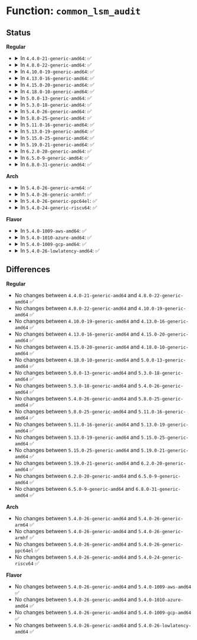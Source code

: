 # Function: <code>common_lsm_audit</code>

## Status
<b>Regular</b>
<ul>
<li>
<details>
<summary>In <code>4.4.0-21-generic-amd64</code>: ✅</summary>

```c
void common_lsm_audit(struct common_audit_data * a, void (*)(struct audit_buffer *, void *) pre_audit, void (*)(struct audit_buffer *, void *) post_audit)
```

```json
{
  "name": "common_lsm_audit",
  "collision_type": "Unique Global",
  "inline_type": "No",
  "funcs": [
    {
      "addr": 18446744071582409728,
      "name": "common_lsm_audit",
      "external": true,
      "loc": "security/lsm_audit.c:412",
      "file": "security/lsm_audit.c",
      "inline": "seen, unknown",
      "caller_inline": [],
      "caller_func": [
        "security/selinux/avc.c:slow_avc_audit",
        "security/smack/smack_access.c:smack_log",
        "security/apparmor/audit.c:aa_audit"
      ]
    }
  ],
  "symbols": [
    {
      "addr": 18446744071582409728,
      "name": "common_lsm_audit",
      "section": ".text",
      "bind": "STB_GLOBAL",
      "size": 1846
    }
  ]
}
```
</details>
</li>
<li>
<details>
<summary>In <code>4.8.0-22-generic-amd64</code>: ✅</summary>

```c
void common_lsm_audit(struct common_audit_data * a, void (*)(struct audit_buffer *, void *) pre_audit, void (*)(struct audit_buffer *, void *) post_audit)
```

```json
{
  "name": "common_lsm_audit",
  "collision_type": "Unique Global",
  "inline_type": "No",
  "funcs": [
    {
      "addr": 18446744071582631136,
      "name": "common_lsm_audit",
      "external": true,
      "loc": "security/lsm_audit.c:412",
      "file": "security/lsm_audit.c",
      "inline": "seen, unknown",
      "caller_inline": [],
      "caller_func": [
        "security/selinux/avc.c:slow_avc_audit",
        "security/smack/smack_access.c:smack_log",
        "security/apparmor/audit.c:aa_audit"
      ]
    }
  ],
  "symbols": [
    {
      "addr": 18446744071582631136,
      "name": "common_lsm_audit",
      "section": ".text",
      "bind": "STB_GLOBAL",
      "size": 1783
    }
  ]
}
```
</details>
</li>
<li>
<details>
<summary>In <code>4.10.0-19-generic-amd64</code>: ✅</summary>

```c
void common_lsm_audit(struct common_audit_data * a, void (*)(struct audit_buffer *, void *) pre_audit, void (*)(struct audit_buffer *, void *) post_audit)
```

```json
{
  "name": "common_lsm_audit",
  "collision_type": "Unique Global",
  "inline_type": "No",
  "funcs": [
    {
      "addr": 18446744071582724240,
      "name": "common_lsm_audit",
      "external": true,
      "loc": "security/lsm_audit.c:425",
      "file": "security/lsm_audit.c",
      "inline": "seen, unknown",
      "caller_inline": [],
      "caller_func": [
        "security/selinux/avc.c:slow_avc_audit",
        "security/smack/smack_access.c:smack_log",
        "security/apparmor/audit.c:aa_audit"
      ]
    }
  ],
  "symbols": [
    {
      "addr": 18446744071582724240,
      "name": "common_lsm_audit",
      "section": ".text",
      "bind": "STB_GLOBAL",
      "size": 1838
    }
  ]
}
```
</details>
</li>
<li>
<details>
<summary>In <code>4.13.0-16-generic-amd64</code>: ✅</summary>

```c
void common_lsm_audit(struct common_audit_data * a, void (*)(struct audit_buffer *, void *) pre_audit, void (*)(struct audit_buffer *, void *) post_audit)
```

```json
{
  "name": "common_lsm_audit",
  "collision_type": "Unique Global",
  "inline_type": "No",
  "funcs": [
    {
      "addr": 18446744071582816848,
      "name": "common_lsm_audit",
      "external": true,
      "loc": "security/lsm_audit.c:441",
      "file": "security/lsm_audit.c",
      "inline": "seen, unknown",
      "caller_inline": [],
      "caller_func": [
        "security/selinux/avc.c:slow_avc_audit",
        "security/smack/smack_access.c:smack_log",
        "security/apparmor/audit.c:aa_audit"
      ]
    }
  ],
  "symbols": [
    {
      "addr": 18446744071582816848,
      "name": "common_lsm_audit",
      "section": ".text",
      "bind": "STB_GLOBAL",
      "size": 1851
    }
  ]
}
```
</details>
</li>
<li>
<details>
<summary>In <code>4.15.0-20-generic-amd64</code>: ✅</summary>

```c
void common_lsm_audit(struct common_audit_data * a, void (*)(struct audit_buffer *, void *) pre_audit, void (*)(struct audit_buffer *, void *) post_audit)
```

```json
{
  "name": "common_lsm_audit",
  "collision_type": "Unique Global",
  "inline_type": "No",
  "funcs": [
    {
      "addr": 18446744071582973664,
      "name": "common_lsm_audit",
      "external": true,
      "loc": "security/lsm_audit.c:441",
      "file": "security/lsm_audit.c",
      "inline": "seen, unknown",
      "caller_inline": [],
      "caller_func": [
        "security/selinux/avc.c:slow_avc_audit",
        "security/smack/smack_access.c:smack_log",
        "security/apparmor/audit.c:aa_audit"
      ]
    }
  ],
  "symbols": [
    {
      "addr": 18446744071582973664,
      "name": "common_lsm_audit",
      "section": ".text",
      "bind": "STB_GLOBAL",
      "size": 1861
    }
  ]
}
```
</details>
</li>
<li>
<details>
<summary>In <code>4.18.0-10-generic-amd64</code>: ✅</summary>

```c
void common_lsm_audit(struct common_audit_data * a, void (*)(struct audit_buffer *, void *) pre_audit, void (*)(struct audit_buffer *, void *) post_audit)
```

```json
{
  "name": "common_lsm_audit",
  "collision_type": "Unique Global",
  "inline_type": "No",
  "funcs": [
    {
      "addr": 18446744071583175840,
      "name": "common_lsm_audit",
      "external": true,
      "loc": "security/lsm_audit.c:441",
      "file": "security/lsm_audit.c",
      "inline": "seen, unknown",
      "caller_inline": [],
      "caller_func": [
        "security/selinux/avc.c:slow_avc_audit",
        "security/smack/smack_access.c:smack_log",
        "security/apparmor/audit.c:aa_audit"
      ]
    }
  ],
  "symbols": [
    {
      "addr": 18446744071583175840,
      "name": "common_lsm_audit",
      "section": ".text",
      "bind": "STB_GLOBAL",
      "size": 130
    }
  ]
}
```
</details>
</li>
<li>
<details>
<summary>In <code>5.0.0-13-generic-amd64</code>: ✅</summary>

```c
void common_lsm_audit(struct common_audit_data * a, void (*)(struct audit_buffer *, void *) pre_audit, void (*)(struct audit_buffer *, void *) post_audit)
```

```json
{
  "name": "common_lsm_audit",
  "collision_type": "Unique Global",
  "inline_type": "No",
  "funcs": [
    {
      "addr": 18446744071583292192,
      "name": "common_lsm_audit",
      "external": true,
      "loc": "security/lsm_audit.c:443",
      "file": "security/lsm_audit.c",
      "inline": "seen, unknown",
      "caller_inline": [],
      "caller_func": [
        "security/selinux/avc.c:slow_avc_audit",
        "security/smack/smack_access.c:smack_log",
        "security/apparmor/audit.c:aa_audit"
      ]
    }
  ],
  "symbols": [
    {
      "addr": 18446744071583292192,
      "name": "common_lsm_audit",
      "section": ".text",
      "bind": "STB_GLOBAL",
      "size": 130
    }
  ]
}
```
</details>
</li>
<li>
<details>
<summary>In <code>5.3.0-18-generic-amd64</code>: ✅</summary>

```c
void common_lsm_audit(struct common_audit_data * a, void (*)(struct audit_buffer *, void *) pre_audit, void (*)(struct audit_buffer *, void *) post_audit)
```

```json
{
  "name": "common_lsm_audit",
  "collision_type": "Unique Global",
  "inline_type": "No",
  "funcs": [
    {
      "addr": 18446744071583479520,
      "name": "common_lsm_audit",
      "external": true,
      "loc": "security/lsm_audit.c:440",
      "file": "security/lsm_audit.c",
      "inline": "seen, unknown",
      "caller_inline": [],
      "caller_func": [
        "security/selinux/avc.c:slow_avc_audit",
        "security/smack/smack_access.c:smack_log",
        "security/apparmor/audit.c:aa_audit"
      ]
    }
  ],
  "symbols": [
    {
      "addr": 18446744071583479520,
      "name": "common_lsm_audit",
      "section": ".text",
      "bind": "STB_GLOBAL",
      "size": 130
    }
  ]
}
```
</details>
</li>
<li>
<details>
<summary>In <code>5.4.0-26-generic-amd64</code>: ✅</summary>

```c
void common_lsm_audit(struct common_audit_data * a, void (*)(struct audit_buffer *, void *) pre_audit, void (*)(struct audit_buffer *, void *) post_audit)
```

```json
{
  "name": "common_lsm_audit",
  "collision_type": "Unique Global",
  "inline_type": "No",
  "funcs": [
    {
      "addr": 18446744071583585472,
      "name": "common_lsm_audit",
      "external": true,
      "loc": "security/lsm_audit.c:440",
      "file": "security/lsm_audit.c",
      "inline": "seen, unknown",
      "caller_inline": [],
      "caller_func": [
        "security/selinux/avc.c:slow_avc_audit",
        "security/smack/smack_access.c:smack_log",
        "security/apparmor/audit.c:aa_audit"
      ]
    }
  ],
  "symbols": [
    {
      "addr": 18446744071583585472,
      "name": "common_lsm_audit",
      "section": ".text",
      "bind": "STB_GLOBAL",
      "size": 130
    }
  ]
}
```
</details>
</li>
<li>
<details>
<summary>In <code>5.8.0-25-generic-amd64</code>: ✅</summary>

```c
void common_lsm_audit(struct common_audit_data * a, void (*)(struct audit_buffer *, void *) pre_audit, void (*)(struct audit_buffer *, void *) post_audit)
```

```json
{
  "name": "common_lsm_audit",
  "collision_type": "Unique Global",
  "inline_type": "No",
  "funcs": [
    {
      "addr": 18446744071583938160,
      "name": "common_lsm_audit",
      "external": true,
      "loc": "security/lsm_audit.c:445",
      "file": "security/lsm_audit.c",
      "inline": "seen, unknown",
      "caller_inline": [],
      "caller_func": [
        "security/selinux/avc.c:slow_avc_audit",
        "security/smack/smack_access.c:smack_log",
        "security/apparmor/audit.c:aa_audit"
      ]
    }
  ],
  "symbols": [
    {
      "addr": 18446744071583938160,
      "name": "common_lsm_audit",
      "section": ".text",
      "bind": "STB_GLOBAL",
      "size": 130
    }
  ]
}
```
</details>
</li>
<li>
<details>
<summary>In <code>5.11.0-16-generic-amd64</code>: ✅</summary>

```c
void common_lsm_audit(struct common_audit_data * a, void (*)(struct audit_buffer *, void *) pre_audit, void (*)(struct audit_buffer *, void *) post_audit)
```

```json
{
  "name": "common_lsm_audit",
  "collision_type": "Unique Global",
  "inline_type": "No",
  "funcs": [
    {
      "addr": 18446744071584058112,
      "name": "common_lsm_audit",
      "external": true,
      "loc": "security/lsm_audit.c:448",
      "file": "security/lsm_audit.c",
      "inline": "seen, unknown",
      "caller_inline": [],
      "caller_func": [
        "security/selinux/avc.c:slow_avc_audit",
        "security/smack/smack_access.c:smack_log",
        "security/apparmor/audit.c:aa_audit"
      ]
    }
  ],
  "symbols": [
    {
      "addr": 18446744071584058112,
      "name": "common_lsm_audit",
      "section": ".text",
      "bind": "STB_GLOBAL",
      "size": 130
    }
  ]
}
```
</details>
</li>
<li>
<details>
<summary>In <code>5.13.0-19-generic-amd64</code>: ✅</summary>

```c
void common_lsm_audit(struct common_audit_data * a, void (*)(struct audit_buffer *, void *) pre_audit, void (*)(struct audit_buffer *, void *) post_audit)
```

```json
{
  "name": "common_lsm_audit",
  "collision_type": "Unique Global",
  "inline_type": "No",
  "funcs": [
    {
      "addr": 18446744071584086160,
      "name": "common_lsm_audit",
      "external": true,
      "loc": "security/lsm_audit.c:449",
      "file": "security/lsm_audit.c",
      "inline": "seen, unknown",
      "caller_inline": [],
      "caller_func": [
        "security/selinux/avc.c:slow_avc_audit",
        "security/smack/smack_access.c:smack_log",
        "security/apparmor/audit.c:aa_audit"
      ]
    }
  ],
  "symbols": [
    {
      "addr": 18446744071584086160,
      "name": "common_lsm_audit",
      "section": ".text",
      "bind": "STB_GLOBAL",
      "size": 130
    }
  ]
}
```
</details>
</li>
<li>
<details>
<summary>In <code>5.15.0-25-generic-amd64</code>: ✅</summary>

```c
void common_lsm_audit(struct common_audit_data * a, void (*)(struct audit_buffer *, void *) pre_audit, void (*)(struct audit_buffer *, void *) post_audit)
```

```json
{
  "name": "common_lsm_audit",
  "collision_type": "Unique Global",
  "inline_type": "No",
  "funcs": [
    {
      "addr": 18446744071584459008,
      "name": "common_lsm_audit",
      "external": true,
      "loc": "security/lsm_audit.c:448",
      "file": "security/lsm_audit.c",
      "inline": "seen, unknown",
      "caller_inline": [],
      "caller_func": [
        "security/selinux/avc.c:slow_avc_audit",
        "security/smack/smack_access.c:smack_log",
        "security/apparmor/audit.c:aa_audit"
      ]
    }
  ],
  "symbols": [
    {
      "addr": 18446744071584459008,
      "name": "common_lsm_audit",
      "section": ".text",
      "bind": "STB_GLOBAL",
      "size": 130
    }
  ]
}
```
</details>
</li>
<li>
<details>
<summary>In <code>5.19.0-21-generic-amd64</code>: ✅</summary>

```c
void common_lsm_audit(struct common_audit_data * a, void (*)(struct audit_buffer *, void *) pre_audit, void (*)(struct audit_buffer *, void *) post_audit)
```

```json
{
  "name": "common_lsm_audit",
  "collision_type": "Unique Global",
  "inline_type": "No",
  "funcs": [
    {
      "addr": 18446744071585093296,
      "name": "common_lsm_audit",
      "external": true,
      "loc": "security/lsm_audit.c:451",
      "file": "security/lsm_audit.c",
      "inline": "seen, unknown",
      "caller_inline": [],
      "caller_func": [
        "security/selinux/avc.c:slow_avc_audit",
        "security/smack/smack_access.c:smack_log",
        "security/apparmor/audit.c:aa_audit"
      ]
    }
  ],
  "symbols": [
    {
      "addr": 18446744071585093296,
      "name": "common_lsm_audit",
      "section": ".text",
      "bind": "STB_GLOBAL",
      "size": 160
    }
  ]
}
```
</details>
</li>
<li>
<details>
<summary>In <code>6.2.0-20-generic-amd64</code>: ✅</summary>

```c
void common_lsm_audit(struct common_audit_data * a, void (*)(struct audit_buffer *, void *) pre_audit, void (*)(struct audit_buffer *, void *) post_audit)
```

```json
{
  "name": "common_lsm_audit",
  "collision_type": "Unique Global",
  "inline_type": "No",
  "funcs": [
    {
      "addr": 18446744071585816992,
      "name": "common_lsm_audit",
      "external": true,
      "loc": "security/lsm_audit.c:440",
      "file": "security/lsm_audit.c",
      "inline": "seen, unknown",
      "caller_inline": [],
      "caller_func": [
        "security/selinux/avc.c:slow_avc_audit",
        "security/smack/smack_access.c:smack_log",
        "security/apparmor/audit.c:aa_audit"
      ]
    }
  ],
  "symbols": [
    {
      "addr": 18446744071585816992,
      "name": "common_lsm_audit",
      "section": ".text",
      "bind": "STB_GLOBAL",
      "size": 160
    }
  ]
}
```
</details>
</li>
<li>
<details>
<summary>In <code>6.5.0-9-generic-amd64</code>: ✅</summary>

```c
void common_lsm_audit(struct common_audit_data * a, void (*)(struct audit_buffer *, void *) pre_audit, void (*)(struct audit_buffer *, void *) post_audit)
```

```json
{
  "name": "common_lsm_audit",
  "collision_type": "Unique Global",
  "inline_type": "No",
  "funcs": [
    {
      "addr": 18446744071586048896,
      "name": "common_lsm_audit",
      "external": true,
      "loc": "security/lsm_audit.c:440",
      "file": "security/lsm_audit.c",
      "inline": "seen, unknown",
      "caller_inline": [],
      "caller_func": [
        "security/selinux/avc.c:slow_avc_audit",
        "security/smack/smack_access.c:smack_log",
        "security/apparmor/audit.c:aa_audit"
      ]
    }
  ],
  "symbols": [
    {
      "addr": 18446744071586048896,
      "name": "common_lsm_audit",
      "section": ".text",
      "bind": "STB_GLOBAL",
      "size": 160
    }
  ]
}
```
</details>
</li>
<li>
<details>
<summary>In <code>6.8.0-31-generic-amd64</code>: ✅</summary>

```c
void common_lsm_audit(struct common_audit_data * a, void (*)(struct audit_buffer *, void *) pre_audit, void (*)(struct audit_buffer *, void *) post_audit)
```

```json
{
  "name": "common_lsm_audit",
  "collision_type": "Unique Global",
  "inline_type": "No",
  "funcs": [
    {
      "addr": 18446744071586297680,
      "name": "common_lsm_audit",
      "external": true,
      "loc": "security/lsm_audit.c:440",
      "file": "security/lsm_audit.c",
      "inline": "seen, unknown",
      "caller_inline": [],
      "caller_func": [
        "security/selinux/avc.c:slow_avc_audit",
        "security/smack/smack_access.c:smack_log",
        "security/apparmor/audit.c:aa_audit"
      ]
    }
  ],
  "symbols": [
    {
      "addr": 18446744071586297680,
      "name": "common_lsm_audit",
      "section": ".text",
      "bind": "STB_GLOBAL",
      "size": 160
    }
  ]
}
```
</details>
</li>
</ul>
<b>Arch</b>
<ul>
<li>
<details>
<summary>In <code>5.4.0-26-generic-arm64</code>: ✅</summary>

```c
void common_lsm_audit(struct common_audit_data * a, void (*)(struct audit_buffer *, void *) pre_audit, void (*)(struct audit_buffer *, void *) post_audit)
```

```json
{
  "name": "common_lsm_audit",
  "collision_type": "Unique Global",
  "inline_type": "No",
  "funcs": [
    {
      "addr": 18446603336495364600,
      "name": "common_lsm_audit",
      "external": true,
      "loc": "security/lsm_audit.c:440",
      "file": "security/lsm_audit.c",
      "inline": "seen, unknown",
      "caller_inline": [],
      "caller_func": [
        "security/selinux/avc.c:slow_avc_audit",
        "security/smack/smack_access.c:smack_log",
        "security/apparmor/audit.c:aa_audit"
      ]
    }
  ],
  "symbols": [
    {
      "addr": 18446603336495364600,
      "name": "common_lsm_audit",
      "section": ".text",
      "bind": "STB_GLOBAL",
      "size": 132
    }
  ]
}
```
</details>
</li>
<li>
<details>
<summary>In <code>5.4.0-26-generic-armhf</code>: ✅</summary>

```c
void common_lsm_audit(struct common_audit_data * a, void (*)(struct audit_buffer *, void *) pre_audit, void (*)(struct audit_buffer *, void *) post_audit)
```

```json
{
  "name": "common_lsm_audit",
  "collision_type": "Unique Global",
  "inline_type": "No",
  "funcs": [
    {
      "addr": 3228739640,
      "name": "common_lsm_audit",
      "external": true,
      "loc": "security/lsm_audit.c:440",
      "file": "security/lsm_audit.c",
      "inline": "seen, unknown",
      "caller_inline": [],
      "caller_func": [
        "security/selinux/avc.c:slow_avc_audit",
        "security/smack/smack_access.c:smack_log",
        "security/apparmor/audit.c:aa_audit"
      ]
    }
  ],
  "symbols": [
    {
      "addr": 3228739640,
      "name": "common_lsm_audit",
      "section": ".text",
      "bind": "STB_GLOBAL",
      "size": 136
    }
  ]
}
```
</details>
</li>
<li>
<details>
<summary>In <code>5.4.0-26-generic-ppc64el</code>: ✅</summary>

```c
void common_lsm_audit(struct common_audit_data * a, void (*)(struct audit_buffer *, void *) pre_audit, void (*)(struct audit_buffer *, void *) post_audit)
```

```json
{
  "name": "common_lsm_audit",
  "collision_type": "Unique Global",
  "inline_type": "No",
  "funcs": [
    {
      "addr": 13835058055289377040,
      "name": "common_lsm_audit",
      "external": true,
      "loc": "security/lsm_audit.c:440",
      "file": "security/lsm_audit.c",
      "inline": "seen, unknown",
      "caller_inline": [],
      "caller_func": [
        "security/selinux/avc.c:slow_avc_audit",
        "security/smack/smack_access.c:smack_log",
        "security/apparmor/audit.c:aa_audit",
        "security/apparmor/audit.c:aa_audit"
      ]
    }
  ],
  "symbols": [
    {
      "addr": 13835058055289377040,
      "name": "common_lsm_audit",
      "section": ".text",
      "bind": "STB_GLOBAL",
      "size": 212
    }
  ]
}
```
</details>
</li>
<li>
<details>
<summary>In <code>5.4.0-24-generic-riscv64</code>: ✅</summary>

```c
void common_lsm_audit(struct common_audit_data * a, void (*)(struct audit_buffer *, void *) pre_audit, void (*)(struct audit_buffer *, void *) post_audit)
```

```json
{
  "name": "common_lsm_audit",
  "collision_type": "Unique Global",
  "inline_type": "No",
  "funcs": [
    {
      "addr": 18446743936274570952,
      "name": "common_lsm_audit",
      "external": true,
      "loc": "security/lsm_audit.c:440",
      "file": "security/lsm_audit.c",
      "inline": "seen, unknown",
      "caller_inline": [],
      "caller_func": [
        "security/selinux/avc.c:slow_avc_audit",
        "security/smack/smack_access.c:smack_log",
        "security/apparmor/audit.c:aa_audit"
      ]
    }
  ],
  "symbols": [
    {
      "addr": 18446743936274570952,
      "name": "common_lsm_audit",
      "section": ".text",
      "bind": "STB_GLOBAL",
      "size": 116
    }
  ]
}
```
</details>
</li>
</ul>
<b>Flavor</b>
<ul>
<li>
<details>
<summary>In <code>5.4.0-1009-aws-amd64</code>: ✅</summary>

```c
void common_lsm_audit(struct common_audit_data * a, void (*)(struct audit_buffer *, void *) pre_audit, void (*)(struct audit_buffer *, void *) post_audit)
```

```json
{
  "name": "common_lsm_audit",
  "collision_type": "Unique Global",
  "inline_type": "No",
  "funcs": [
    {
      "addr": 18446744071583554208,
      "name": "common_lsm_audit",
      "external": true,
      "loc": "security/lsm_audit.c:440",
      "file": "security/lsm_audit.c",
      "inline": "seen, unknown",
      "caller_inline": [],
      "caller_func": [
        "security/selinux/avc.c:slow_avc_audit",
        "security/smack/smack_access.c:smack_log",
        "security/apparmor/audit.c:aa_audit"
      ]
    }
  ],
  "symbols": [
    {
      "addr": 18446744071583554208,
      "name": "common_lsm_audit",
      "section": ".text",
      "bind": "STB_GLOBAL",
      "size": 130
    }
  ]
}
```
</details>
</li>
<li>
<details>
<summary>In <code>5.4.0-1010-azure-amd64</code>: ✅</summary>

```c
void common_lsm_audit(struct common_audit_data * a, void (*)(struct audit_buffer *, void *) pre_audit, void (*)(struct audit_buffer *, void *) post_audit)
```

```json
{
  "name": "common_lsm_audit",
  "collision_type": "Unique Global",
  "inline_type": "No",
  "funcs": [
    {
      "addr": 18446744071583491264,
      "name": "common_lsm_audit",
      "external": true,
      "loc": "security/lsm_audit.c:440",
      "file": "security/lsm_audit.c",
      "inline": "seen, unknown",
      "caller_inline": [],
      "caller_func": [
        "security/selinux/avc.c:slow_avc_audit",
        "security/smack/smack_access.c:smack_log",
        "security/apparmor/audit.c:aa_audit"
      ]
    }
  ],
  "symbols": [
    {
      "addr": 18446744071583491264,
      "name": "common_lsm_audit",
      "section": ".text",
      "bind": "STB_GLOBAL",
      "size": 130
    }
  ]
}
```
</details>
</li>
<li>
<details>
<summary>In <code>5.4.0-1009-gcp-amd64</code>: ✅</summary>

```c
void common_lsm_audit(struct common_audit_data * a, void (*)(struct audit_buffer *, void *) pre_audit, void (*)(struct audit_buffer *, void *) post_audit)
```

```json
{
  "name": "common_lsm_audit",
  "collision_type": "Unique Global",
  "inline_type": "No",
  "funcs": [
    {
      "addr": 18446744071583537984,
      "name": "common_lsm_audit",
      "external": true,
      "loc": "security/lsm_audit.c:440",
      "file": "security/lsm_audit.c",
      "inline": "seen, unknown",
      "caller_inline": [],
      "caller_func": [
        "security/selinux/avc.c:slow_avc_audit",
        "security/smack/smack_access.c:smack_log",
        "security/apparmor/audit.c:aa_audit"
      ]
    }
  ],
  "symbols": [
    {
      "addr": 18446744071583537984,
      "name": "common_lsm_audit",
      "section": ".text",
      "bind": "STB_GLOBAL",
      "size": 130
    }
  ]
}
```
</details>
</li>
<li>
<details>
<summary>In <code>5.4.0-26-lowlatency-amd64</code>: ✅</summary>

```c
void common_lsm_audit(struct common_audit_data * a, void (*)(struct audit_buffer *, void *) pre_audit, void (*)(struct audit_buffer *, void *) post_audit)
```

```json
{
  "name": "common_lsm_audit",
  "collision_type": "Unique Global",
  "inline_type": "No",
  "funcs": [
    {
      "addr": 18446744071583634928,
      "name": "common_lsm_audit",
      "external": true,
      "loc": "security/lsm_audit.c:440",
      "file": "security/lsm_audit.c",
      "inline": "seen, unknown",
      "caller_inline": [],
      "caller_func": [
        "security/selinux/avc.c:slow_avc_audit",
        "security/smack/smack_access.c:smack_log",
        "security/apparmor/audit.c:aa_audit"
      ]
    }
  ],
  "symbols": [
    {
      "addr": 18446744071583634928,
      "name": "common_lsm_audit",
      "section": ".text",
      "bind": "STB_GLOBAL",
      "size": 130
    }
  ]
}
```
</details>
</li>
</ul>

## Differences
<b>Regular</b>
<ul>
<li>
No changes between <code>4.4.0-21-generic-amd64</code> and <code>4.8.0-22-generic-amd64</code> ✅
</li>
<li>
No changes between <code>4.8.0-22-generic-amd64</code> and <code>4.10.0-19-generic-amd64</code> ✅
</li>
<li>
No changes between <code>4.10.0-19-generic-amd64</code> and <code>4.13.0-16-generic-amd64</code> ✅
</li>
<li>
No changes between <code>4.13.0-16-generic-amd64</code> and <code>4.15.0-20-generic-amd64</code> ✅
</li>
<li>
No changes between <code>4.15.0-20-generic-amd64</code> and <code>4.18.0-10-generic-amd64</code> ✅
</li>
<li>
No changes between <code>4.18.0-10-generic-amd64</code> and <code>5.0.0-13-generic-amd64</code> ✅
</li>
<li>
No changes between <code>5.0.0-13-generic-amd64</code> and <code>5.3.0-18-generic-amd64</code> ✅
</li>
<li>
No changes between <code>5.3.0-18-generic-amd64</code> and <code>5.4.0-26-generic-amd64</code> ✅
</li>
<li>
No changes between <code>5.4.0-26-generic-amd64</code> and <code>5.8.0-25-generic-amd64</code> ✅
</li>
<li>
No changes between <code>5.8.0-25-generic-amd64</code> and <code>5.11.0-16-generic-amd64</code> ✅
</li>
<li>
No changes between <code>5.11.0-16-generic-amd64</code> and <code>5.13.0-19-generic-amd64</code> ✅
</li>
<li>
No changes between <code>5.13.0-19-generic-amd64</code> and <code>5.15.0-25-generic-amd64</code> ✅
</li>
<li>
No changes between <code>5.15.0-25-generic-amd64</code> and <code>5.19.0-21-generic-amd64</code> ✅
</li>
<li>
No changes between <code>5.19.0-21-generic-amd64</code> and <code>6.2.0-20-generic-amd64</code> ✅
</li>
<li>
No changes between <code>6.2.0-20-generic-amd64</code> and <code>6.5.0-9-generic-amd64</code> ✅
</li>
<li>
No changes between <code>6.5.0-9-generic-amd64</code> and <code>6.8.0-31-generic-amd64</code> ✅
</li>
</ul>
<b>Arch</b>
<ul>
<li>
No changes between <code>5.4.0-26-generic-amd64</code> and <code>5.4.0-26-generic-arm64</code> ✅
</li>
<li>
No changes between <code>5.4.0-26-generic-amd64</code> and <code>5.4.0-26-generic-armhf</code> ✅
</li>
<li>
No changes between <code>5.4.0-26-generic-amd64</code> and <code>5.4.0-26-generic-ppc64el</code> ✅
</li>
<li>
No changes between <code>5.4.0-26-generic-amd64</code> and <code>5.4.0-24-generic-riscv64</code> ✅
</li>
</ul>
<b>Flavor</b>
<ul>
<li>
No changes between <code>5.4.0-26-generic-amd64</code> and <code>5.4.0-1009-aws-amd64</code> ✅
</li>
<li>
No changes between <code>5.4.0-26-generic-amd64</code> and <code>5.4.0-1010-azure-amd64</code> ✅
</li>
<li>
No changes between <code>5.4.0-26-generic-amd64</code> and <code>5.4.0-1009-gcp-amd64</code> ✅
</li>
<li>
No changes between <code>5.4.0-26-generic-amd64</code> and <code>5.4.0-26-lowlatency-amd64</code> ✅
</li>
</ul>

